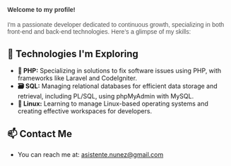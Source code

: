 <h4 style="font-family: Arial, sans-serif; color: #333;">Welcome to my profile!</h4>

<p style="font-family: Arial, sans-serif; color: #555;">
    I'm a passionate developer dedicated to continuous growth, specializing in both front-end and back-end technologies. Here’s a glimpse of my skills:
</p>

## 🚀 Technologies I'm Exploring

- **📱 PHP:** Specializing in solutions to fix software issues using PHP, with frameworks like Laravel and CodeIgniter.
- **🗃️ SQL:** Managing relational databases for efficient data storage and retrieval, including PL/SQL, using phpMyAdmin with MySQL.
- **🐧 Linux:** Learning to manage Linux-based operating systems and creating effective workspaces for developers.

## 📫 Contact Me

- You can reach me at: <a href="mailto:asistente.nunez@gmail.com">asistente.nunez@gmail.com</a>
